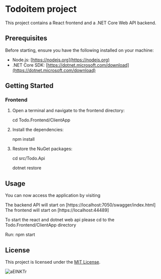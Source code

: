 # Todoitem project

This project contains a React frontend and a .NET Core Web API backend.

## Prerequisites

Before starting, ensure you have the following installed on your machine:

- Node.js: [https://nodejs.org](https://nodejs.org)
- .NET Core SDK: [https://dotnet.microsoft.com/download](https://dotnet.microsoft.com/download)

## Getting Started

### Frontend

1. Open a terminal and navigate to the frontend directory: 

   cd Todo.Frontend/ClientApp



2. Install the dependencies:
   
   npm install
 
   
   
3. Restore the NuGet packages:

   cd src/Todo.Api
   
   dotnet restore
   
   
   
   

## Usage

You can now access the application by visiting 

The backend API will start on [https://localhost:7050/swagger/index.html]
The frontend will start on [https://localhost:44489]

To start the react and dotnet web api please cd to the Todo.Frontend/ClientApp directory

Run: npm start

## License

This project is licensed under the [MIT License](LICENSE).

![aEINKTr](https://github.com/mbilaal1/TodoItemReact/assets/13574076/8ed26b50-f07f-4543-8197-808e1ab405fd)

